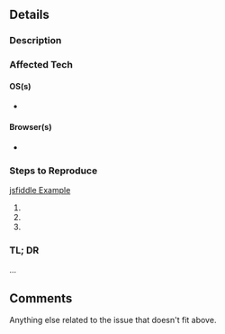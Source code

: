 ## Details

### Description

### Affected Tech

#### OS(s)

- ​

#### Browser(s)

- ​

### Steps to Reproduce

[jsfiddle Example](http://jsfiddle.net/28fn23bj/)

1. ​
2. ​
3. ​

### TL; DR

...

## Comments

Anything else related to the issue that doesn't fit above.

